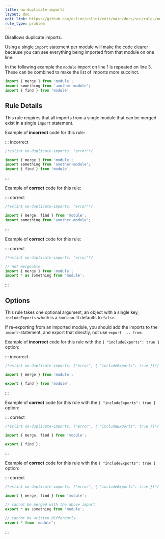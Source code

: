 ```yaml
---
title: no-duplicate-imports
layout: doc
edit_link: https://github.com/eslint/eslint/edit/main/docs/src/rules/no-duplicate-imports.md
rule_type: problem
---
```


Disallows duplicate imports.

Using a single `import` statement per module will make the code clearer because you can see everything being imported from that module on one line.

In the following example the `module` import on line 1 is repeated on line 3. These can be combined to make the list of imports more succinct.

```js
import { merge } from 'module';
import something from 'another-module';
import { find } from 'module';
```

## Rule Details

This rule requires that all imports from a single module that can be merged exist in a single `import` statement.

Example of **incorrect** code for this rule:

::: incorrect

```js
/*eslint no-duplicate-imports: "error"*/

import { merge } from 'module';
import something from 'another-module';
import { find } from 'module';
```

:::

Example of **correct** code for this rule:

::: correct

```js
/*eslint no-duplicate-imports: "error"*/

import { merge, find } from 'module';
import something from 'another-module';
```

:::

Example of **correct** code for this rule:

::: correct

```js
/*eslint no-duplicate-imports: "error"*/

// not mergeable
import { merge } from 'module';
import * as something from 'module';
```

:::

## Options

This rule takes one optional argument, an object with a single key, `includeExports` which is a `boolean`. It defaults to `false`.

If re-exporting from an imported module, you should add the imports to the `import`-statement, and export that directly, not use `export ... from`.

Example of **incorrect** code for this rule with the `{ "includeExports": true }` option:

::: incorrect

```js
/*eslint no-duplicate-imports: ["error", { "includeExports": true }]*/

import { merge } from 'module';

export { find } from 'module';
```

:::

Example of **correct** code for this rule with the `{ "includeExports": true }` option:

::: correct

```js
/*eslint no-duplicate-imports: ["error", { "includeExports": true }]*/

import { merge, find } from 'module';

export { find };
```

:::

Example of **correct** code for this rule with the `{ "includeExports": true }` option:

::: correct

```js
/*eslint no-duplicate-imports: ["error", { "includeExports": true }]*/

import { merge, find } from 'module';

// cannot be merged with the above import
export * as something from 'module';

// cannot be written differently
export * from 'module';
```

:::
